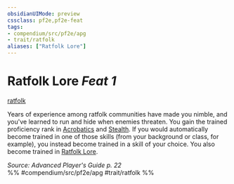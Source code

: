 ```yaml
---
obsidianUIMode: preview
cssclass: pf2e,pf2e-feat
tags:
- compendium/src/pf2e/apg
- trait/ratfolk
aliases: ["Ratfolk Lore"]
---
```

# Ratfolk Lore  *Feat 1*  
[ratfolk](../../rules/traits/ratfolk-b1.md)  


Years of experience among ratfolk communities have made you nimble, and you've learned to run and hide when enemies threaten. You gain the trained proficiency rank in [Acrobatics](../skills.md#Acrobatics) and [Stealth](../skills.md#Stealth). If you would automatically become trained in one of those skills (from your background or class, for example), you instead become trained in a skill of your choice. You also become trained in [Ratfolk Lore](../skills.md#Lore).

*Source: Advanced Player's Guide p. 22*  
%% #compendium/src/pf2e/apg #trait/ratfolk %%